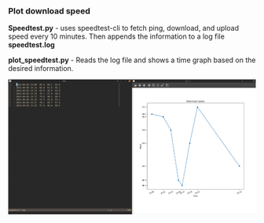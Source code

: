 ### Plot download speed


**Speedtest.py** - uses speedtest-cli to fetch ping, download, and upload speed every 10 minutes. Then appends the information to a log file **speedtest.log**

**plot_speedtest.py** - Reads the log file and shows a time graph based on the desired information.

![alt text](https://github.com/p-mackay/plot_download_speed/blob/master/image.png?raw=true)

